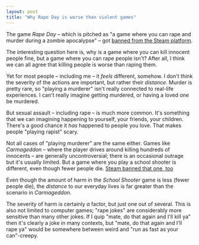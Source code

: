 ```yaml
---
layout: post
title: "Why Rape Day is worse than violent games"
---
```


The game *Rape Day* – which is pitched as "a game where you can rape and murder
during a zombie apocalypse" – got [banned from the Steam platform][ars].

The interesting question here is, why is a game where you can kill innocent
people fine, but a game where you can rape people isn't? After all, I think we
can all agree that killing people is worse than raping them.

Yet for most people – including me – it *feels* different, somehow. I don't
think the severity of the actions are important, but rather their *distance*.
Murder is pretty rare, so "playing a murderer" isn't really connected to
real-life experiences. I can't really imagine getting murdered, or having a
loved one be murdered.

But sexual assault – including rape – is much more common. It's something that
we can imagining happening to yourself, your friends, your children. There's a
good chance it *has* happened to people you love. That makes people "playing
rapist" scary.


Not all cases of "playing murderer" are the same either. Games like
*Carmageddon* – where the player drives around killing hundreds of innocents –
are generally uncontroversial; there is an occasional outrage but it's usually
limited. But a game where you play a school shooter is different, even though
fewer people die. [Steam banned that one,
too](https://www.nytimes.com/2018/06/08/technology/steam-games-active-shooter.html)

Even though the amount of harm in the *School Shooter* game is less (fewer
people die), the *distance* to our everyday lives is far greater than the
scenario in *Carmageddon*.

The severity of harm is certainly *a* factor, but just one out of several. This
is also not limited to computer games; "rape jokes" are considerably more
sensitive than many other jokes. If I quip "mate, do that again and I'll kill
ya" then it's clearly a joke in many contexts, but "mate, do that again and I'll
rape ya" would be somewhere between weird and "run as fast as your can"-creepy.


[ars]: https://arstechnica.com/gaming/2019/03/with-rape-day-ban-steam-shows-its-not-as-hands-off-as-it-claims/
